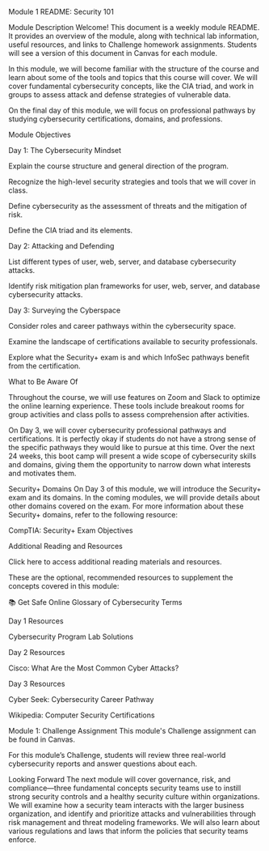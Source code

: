 Module 1 README: Security 101

Module Description
Welcome! This document is a weekly module README. It provides an overview of the module, along with technical lab information, useful resources, and links to Challenge homework assignments. Students will see a version of this document in Canvas for each module.

In this module, we will become familiar with the structure of the course and learn about some of the tools and topics that this course will cover. We will cover fundamental cybersecurity concepts, like the CIA triad, and work in groups to assess attack and defense strategies of vulnerable data.

On the final day of this module, we will focus on professional pathways by studying cybersecurity certifications, domains, and professions.

Module Objectives

Day 1: The Cybersecurity Mindset

Explain the course structure and general direction of the program.

Recognize the high-level security strategies and tools that we will cover in class.

Define cybersecurity as the assessment of threats and the mitigation of risk.

Define the CIA triad and its elements.

Day 2: Attacking and Defending

List different types of user, web, server, and database cybersecurity attacks.

Identify risk mitigation plan frameworks for user, web, server, and database cybersecurity attacks.

Day 3: Surveying the Cyberspace

Consider roles and career pathways within the cybersecurity space.

Examine the landscape of certifications available to security professionals.

Explore what the Security+ exam is and which InfoSec pathways benefit from the certification.

What to Be Aware Of

Throughout the course, we will use features on Zoom and Slack to optimize the online learning experience. These tools include breakout rooms for group activities and class polls to assess comprehension after activities.

On Day 3, we will cover cybersecurity professional pathways and certifications. It is perfectly okay if students do not have a strong sense of the specific pathways they would like to pursue at this time. Over the next 24 weeks, this boot camp will present a wide scope of cybersecurity skills and domains, giving them the opportunity to narrow down what interests and motivates them.

Security+ Domains
On Day 3 of this module, we will introduce the Security+ exam and its domains. In the coming modules, we will provide details about other domains covered on the exam.
For more information about these Security+ domains, refer to the following resource:

CompTIA: Security+ Exam Objectives

Additional Reading and Resources
 
 Click here to access additional reading materials and resources. 

These are the optional, recommended resources to supplement the concepts covered in this module:

📚 Get Safe Online Glossary of Cybersecurity Terms 

Day 1 Resources

Cybersecurity Program Lab Solutions

Day 2 Resources

Cisco: What Are the Most Common Cyber Attacks?

Day 3 Resources

Cyber Seek: Cybersecurity Career Pathway

Wikipedia: Computer Security Certifications

Module 1: Challenge Assignment
This module's Challenge assignment can be found in Canvas.

For this module’s Challenge, students will review three real-world cybersecurity reports and answer questions about each.

Looking Forward
The next module will cover governance, risk, and compliance—three fundamental concepts security teams use to instill strong security controls and a healthy security culture within organizations.
We will examine how a security team interacts with the larger business organization, and identify and prioritize attacks and vulnerabilities through risk management and threat modeling frameworks. We will also learn about various regulations and laws that inform the policies that security teams enforce.
